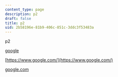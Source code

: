 ```yaml
---
content_type: page
description: p2
draft: false
title: p2
uid: 2b58196e-81b9-406c-851c-3ddc3f53483a
---
```

p2

[google](http://localhost:8043/sites/ibrahims-search-course/type/page/new/google.com)

[https://www.google.com/](https://www.google.com/)

[google.com](http://localhost:8043/sites/ibrahims-search-course/type/page/edit/2b58196e-81b9-406c-851c-3ddc3f53483a/google.com)